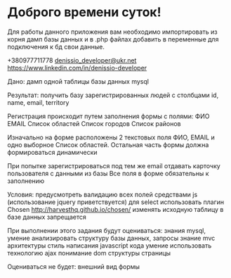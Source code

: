 # Доброго времени суток!

Для работы данного приложения вам необходимо импортировать из корня дамп базы данных и в .php файлах добавить в переменные для подключения к бд свои данные.

+380977711778 
denissio_developer@ukr.net 
https://www.linkedin.com/in/denissio-developer


Дано: дамп одной таблицы базы данных mysql

Результат: получить базу зарегистрированных людей с столбцами id, name, email, territory

Регистрация происходит путем заполнения формы с полями:
ФИО
EMAIL
Список областей
Список городов
Список районов

Изначально на форме расположены 2 текстовых поля ФИО, EMAIL и одно выборное Список областей. Остальная часть формы должна формироваться динамически

При попытке зарегистрироваться под тем же email отдавать карточку пользователя с данными из базы
Все поля в форме обязательны к заполнению

Условия:
предусмотреть валидацию всех полей средствами js (использование jquery приветствуется)
для select использовать плагин Chosen http://harvesthq.github.io/chosen/
изменять исходную таблицу в базе данных запрещается

При выполнении этого задания будут оцениваться:
знания mysql, умение анализировать структуру базы данных, запросы
знание mvc архитектуры
стиль написания javascript кода
умение использовать технологию ajax
понимание dom структуры страницы

Оцениваться не будет:
внешний вид формы
